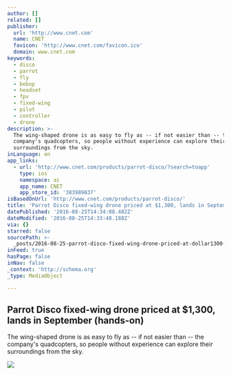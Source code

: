 ```yaml
---
author: []
related: []
publisher:
  url: 'http://www.cnet.com'
  name: CNET
  favicon: 'http://www.cnet.com/favicon.ico'
  domain: www.cnet.com
keywords:
  - disco
  - parrot
  - fly
  - bebop
  - headset
  - fpv
  - fixed-wing
  - pilot
  - controller
  - drone
description: >-
  The wing-shaped drone is as easy to fly as -- if not easier than -- the
  company's quadcopters, so people without experience can explore their
  surroundings from the sky.
inLanguage: en
app_links:
  - url: 'http://www.cnet.com/products/parrot-disco/?search=toapp'
    type: ios
    namespace: ai
    app_name: CNET
    app_store_id: '383989837'
isBasedOnUrl: 'http://www.cnet.com/products/parrot-disco/'
title: 'Parrot Disco fixed-wing drone priced at $1,300, lands in September (hands-on)'
datePublished: '2016-08-25T14:34:08.482Z'
dateModified: '2016-08-25T14:33:48.188Z'
via: {}
starred: false
sourcePath: >-
  _posts/2016-08-25-parrot-disco-fixed-wing-drone-priced-at-dollar1300-lands-in-sep.md
inFeed: true
hasPage: false
inNav: false
_context: 'http://schema.org'
_type: MediaObject

---
```

<article style=""><h1>Parrot Disco fixed-wing drone priced at $1,300, lands in September (hands-on)</h1><p>The wing-shaped drone is as easy to fly as -- if not easier than -- the company's quadcopters, so people without experience can explore their surroundings from the sky.</p><img src="https://cnet4.cbsistatic.com/img/IhvWbCCdchDehJ71r7sh2Zl2yqg=/770x433/2016/08/23/f8012e92-6e5d-4214-8b3f-ee40cb876272/parrot-disco-24.jpg" /></article>